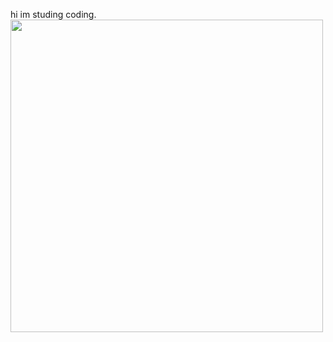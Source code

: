 hi im studing coding.
<img src = "https://assets-cdn.github.com/images/modules/logos_page/Octocat.png"  width = "500">
